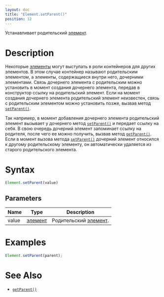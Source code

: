 ```yaml
---
layout: doc
title: "Element.setParent()"
position: 12
---
```


Устанавливает родительский [элемент](../).

# Description

Некоторые [элементы](../) могут выступать в роли контейнеров для других элементов. В этом случае
контейнер называют родительским элементом, а элементы, содержащиеся внутри него, дочерними элементами.
Связь дочернего элемента с родительским можно установить в момент создания дочернего элемента, передав
в конструктор ссылку на родительский элемент. Если на момент создания дочернего элемента родительский
элемент неизвестен, связь с родительским элементом можно установить позже, вызвав метод [`setParent()`](../Element.setParent/).

Так например, в момент добавления дочернего элемента родительский элемент вызывает у дочернего метод
[`setParent()`](../Element.setParent/) и передает ссылку на себя. В свою очередь дочерний элемент
запоминает ссылку на родителя, после чего ее можно получить, вызвав метод [`getParent()`](../Element.getParent/).
Если в момент вызова метода [`setParent()`](../Element.setParent/) дочерний элемент относился к
другому родительскому элементу, он автоматически удаляется из старого родительского элемента.

# Syntax

```js
Element.setParent(value)
```


## Parameters

|Name|Type|Description|
|----|----|-----------|
|value|[элемент](../)|Родительский [элемент](../).|

# Examples

```js
Element.setParent(parent);
```

# See Also

* [`getParent()`](../Element.getParent/)
